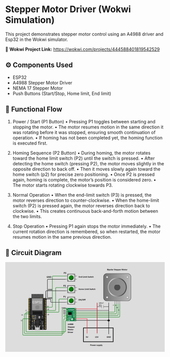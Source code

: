 # Stepper Motor Driver (Wokwi Simulation)

This project demonstrates stepper motor control using an A4988 driver and Esp32 in the Wokwi simulator.

🔗 **Wokwi Project Link:** https://wokwi.com/projects/444588401819542529

## ⚙️ Components Used
- ESP32
- A4988 Stepper Motor Driver  
- NEMA 17 Stepper Motor   
- Push Buttons (Start/Stop, Home limit, End limit)  

## 🧠 Functional Flow
1. Power / Start (P1 Button)
• Pressing P1 toggles between starting and stopping the motor.
• The motor resumes motion in the same direction it was rotating before it was
stopped, ensuring smooth continuation of operation.
• If homing has not been completed yet, the homing function is executed first.

2. Homing Sequence (P2 Button)
• During homing, the motor rotates toward the home limit switch (P2) until
the switch is pressed.
• After detecting the home switch (pressing P2), the motor moves slightly in the
opposite direction to back off.
• Then it moves slowly again toward the home switch (p2) for precise zero
positioning.
• Once P2 is pressed again, homing is complete, the motor’s position is
considered zero.
• The motor starts rotating clockwise towards P3.

3. Normal Operation
• When the end-limit switch (P3) is pressed, the motor reverses direction to
counter-clockwise.
• When the home-limit switch (P2) is pressed again, the motor reverses
direction back to clockwise.
• This creates continuous back-and-forth motion between the two limits.

4. Stop Operation
• Pressing P1 again stops the motor immediately.
• The current rotation direction is remembered, so when restarted, the motor
resumes motion in the same previous direction.

## 📸 Circuit Diagram
![Stepper Motor Driver](stepper_motor_driver.jpg)

